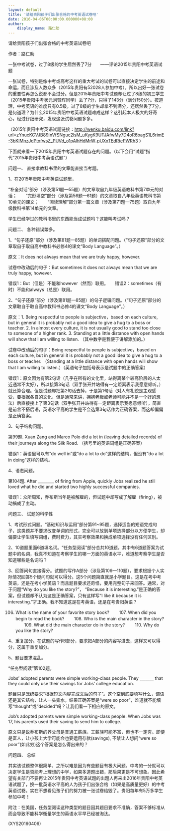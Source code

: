 ```yaml
---
layout: default
title: '请给贵阳孩子们出张合格的中考英语试卷吧'
date: 2016-04-06T00:00:00.000000+08:00
author:
    display_name: 路仁助
---
```


请给贵阳孩子们出张合格的中考英语试卷吧

作者：路仁助

一张中考试卷，过了8级的学生居然丢了7分　　——评论2015年贵阳中考英语试题

一张试卷，特别是像中考或高考这样的重大考试的试卷可以直接决定学生的前途和命运，而且涉及人数众多（2015年贵阳有52028人参加中考），所以出好一张试卷的重要性再怎么说都不会过分。但是2015年贵阳中考试题却让过了8级的初三学生（2015年贵阳中考状元刘赞辉同学）丢了7分，只得了143分（满分150分）。按道理，中考英语的难度只有0.5级，过了8级的学生却拿不到满分，还居然丢了7分，是何道理？为什么2015年贵阳中考英语试题难成这样？这引起本人极大的好奇心，经过仔细研究，发现这张试卷问题多多。

（2015年贵阳中考英语试题链接：http://wenku.baidu.com/link?url=zYnucKCVJB89InVfSNguc2lsM_uKygK9UTJAfwMy7D4oR6bagS1L6rimE-3bKIMnzJdPtxfwsZ_PUVd_o1pAlhHdMrW-pUXxTEdRtePWRh3 ）

下面就来看一下2015年贵阳中考英语试题存在的问题。（以下会用“试题”指代“2015年贵阳中考英语试题”）

问题一、 直接拿教科书里的文章能直接当考题。

1、在2015年贵阳中考英语试题里，

“补全对话”部分（涉及第51题—55题）的文章取自九年级英语教科书第7单元的对话；　　“完形填空”部分（涉及第56题—61题）的文章取自八年级英语教科书第10单元的课文；　　“阅读理解”部分第一篇文章（涉及第71题—75题）取自九年级教科书第14单元的文章。

学生已经学过的教科书里的东西能当成试题吗？这能叫考试吗？

问题二、 各种错误繁多。

1、“句子还原”部分（涉及第81题—85题）的单词搭配问题。（“句子还原”部分的文章取自于取自高中教科书必修4的课文“Body Language”。）

原文：It does not always mean that we are truly happy, however.

试卷中改动后的句子：But sometimes it does not always mean that we are truly happy, however.

错误1：But（但是）不能和however（然而）联用。　　错误2：sometimes（有时）不能和always（总是）联用。

2、“句子还原”部分（涉及第81题—85题）的句子逻辑问题。（“句子还原”部分的文章取自于取自高中教科书必修4的课文“Body Language”。）

原文：1. Being respectful to people is subjective，based on each culture, but in general it is probably not a good idea to give a hug to a boss or teacher. 2. In almost every culture, it is not usually good to stand too close to someone of a higher rank. 3. Standing at a little distance with open hands will show that I am willing to listen. （其中数字是我便于讲解添加的。）

试卷中改动后的句子：Being respectful to people is subjective，based on each culture, but in general it is probably not a good idea to give a hug to a boss or teacher. （Standing at a little distance with open hands will show that I am willing to listen.）（英语句子加括号表示是试题中的正确答案）

错误1：原文因为有第2句话（几乎在所有的文化里，站得离某个较高阶层的人太近通常不太好），所以接第3句话（双手张开并站得有一定距离表示我愿意倾听。）就还算合理。但是试题却把第2句话去掉，于是第1句话（对人有礼貌是主观感受，要根据各自的文化，但是通常来讲，拥抱老板或老师可能并不是一个好的想法）后直接接上了第3句话（双手张开并站得有一定距离表示我愿意倾听），简直是前言不搭后语，英语水平高的学生是不会选第3句话作为正确答案，而这却偏偏是正确答案。

3、句子结构问题。

第99题. Xuan Zang and Marco Polo did a lot in (leaving detailed records) of their journeys along the Silk Road. （括号里的英语词组是正确答案）

错误1：英语里可以有“do well in”或“do a lot to do”这样的结构，但没有“do a lot in doing”这样的结构。

4、语态问题。

第104题. After ________ of firing from Apple, quickly Jobs realized he still loved what he did and started two highly successful companies.

错误1：众所周知，乔布斯当年是被解雇的，但试题中却写成了解雇（firing），被动搞成了主动。

问题三、 试题的科学性

1、考试形式问题。“基础知识与运用”部分第91~95题，选择适当的短语完成句子，这类题并不要求改变单词的形式，完全可以放到单项选择部分以方便学生，却偏要让学生填写词组，费时费力，其实考察效果和换成单项选择没有任何区别。

2、10道题里面6道填名词。“任务型阅读”部分总共10道题，其中有6道题答案为试题中的名词，我真不知道在考察学生的哪一方面的英语水平，难道想考察学生是否知道哪些是名词吗？

3、回答问句直接得分。试题的写作A部分（涉及第106—110题），要求根据个人实际情况回答5个疑问句就可以得分。这5个问题简直就是小学题目。这是在考中考英语，还是在考小学英语？而且题目要求还奇怪，要用完整句子来回答。通常，对于问题“Why do you like the story?”， “Because it is interesting.”是正确的答案，但试题却不认为这是正确答案，只有这样写“I like it because it is interesting.”才正确。我不知道这是在考英语，还是在考贵阳英语？

106. What is the name of your favorite story book? 　　107. When did you begin to read the book? 　　108. Who is the main character in the story? 　　109. What did the main character do in the story? 　　110. Why do you like the story?

4、重复加分。在试题的写作B部分，要求把A部分的内容写进去，这样又可以得分，这属于重复加分。

5、题目要求混乱。

“任务型阅读”第102题。

Jobs’ adopted parents were simple working-class people. They _______ that they could only use their savings for Jobs’ college education.

题目只是笼统要求“根据短文内容完成文后的句子”。这个空到底要填写什么，谓语还是其它结构，让人一头雾水，结果正确答案是“were so poor”，难道就不能填写“thought”或“decided”吗？让我们看一下相应的原文。

Job’s adopted parents were simple working-class people. When Jobs was 17, his parents used their saving to send him to college.

原文只是说乔布斯的养父母是普通工薪族。工薪族可能不富，但也不一定穷。即便是富人，让小孩上大学可能会也要运用存款(savings), 不禁让人想问“were so poor”(如此穷)这个答案是怎么得出来的？

问题四、 总结

其实该试题整体很简单，之所以难是因为有些题目有极大问题。中考的一分就可以决定学生是否能考上理想的中学，如果多道题出错，那后果更是不可想象。因此希望有关部门不要再让2015年贵阳中考英语试题的出题人再来出2016年贵阳中考英语试题了，换一批英语水平高的人为孩子们出张合格（如果是高质量更好）的中考英语试卷。实在不想看见孩子们的努力被一张试卷给毁了。贵阳每年有5万多学生参加中考！

附注：在美国，任务型阅读这种类型的题目因其题目要求不准确，答案不够标准从而会导致不能科学衡量学生的英语水平早已经被淘汰。

(XYS20160406)

